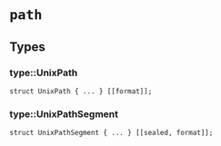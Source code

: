 # `path`


## Types

### **type::UnixPath**

```pat
struct UnixPath { ... } [[format]];
```
### **type::UnixPathSegment**

```pat
struct UnixPathSegment { ... } [[sealed, format]];
```
